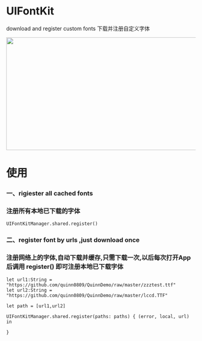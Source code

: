 # UIFontKit
download and register custom fonts 下载并注册自定义字体

<img src="https://raw.githubusercontent.com/quinn0809/p-i-c/master/1111.jpeg" width=600px height=300px>

# 使用
### 一、rigiester all cached fonts
### 注册所有本地已下载的字体

```
UIFontKitManager.shared.register()
```

### 二、register font by urls ,just download once
### 注册网络上的字体,自动下载并缓存,只需下载一次,以后每次打开App后调用 register() 即可注册本地已下载字体

```
let url1:String = "https://github.com/quinn0809/QuinnDemo/raw/master/zzztest.ttf"
let url2:String = "https://github.com/quinn0809/QuinnDemo/raw/master/lccd.TTF"

let path = [url1,url2]

UIFontKitManager.shared.register(paths: paths) { (error, local, url) in

}
```

